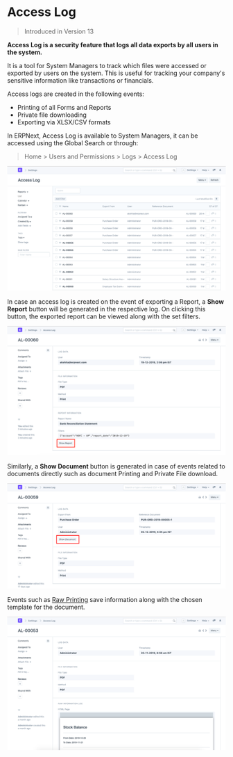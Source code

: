 
# Access Log




> 
> Introduced in Version 13
> 
> 
> 


**Access Log is a security feature that logs all data exports by all users in the system.**


It is a tool for System Managers to track which files were accessed or exported by users on the system. This is useful for tracking your company's sensitive information like transactions or financials.


Access logs are created in the following events:


* Printing of all Forms and Reports
* Private file downloading
* Exporting via XLSX/CSV formats


In ERPNext, Access Log is available to System Managers, it can be accessed using the Global Search or through:



> 
> Home > Users and Permissions > Logs > Access Log
> 
> 
> 


![Access Log](/files/using-access-log-3.png)


In case an access log is created on the event of exporting a Report, a **Show Report** button will be generated in the respective log. On clicking this button, the exported report can be viewed along with the set filters.


![Access Log](/files/using-access-log-1.png)


Similarly, a **Show Document** button is generated in case of events related to documents directly such as document Printing and Private File download.


![Access Log](/files/using-access-log-2.png)


Events such as [Raw Printing](/docs/en/setting-up/print/raw-printing) save information along with the chosen template for the document.


![Access Log](/files/using-acces-log-4.png)




